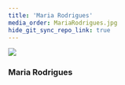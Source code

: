 ```yaml
---
title: 'Maria Rodrigues'
media_order: MariaRodrigues.jpg
hide_git_sync_repo_link: true
---
```


![](MariaRodrigues.jpg&resize=150,150&classes=right)

### Maria Rodrigues

